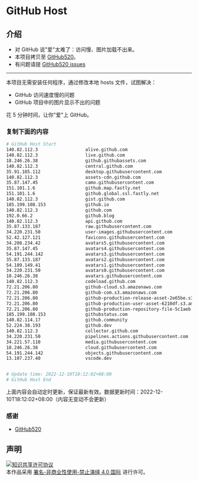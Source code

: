 # GitHub Host
## 介绍
- 对 GitHub 说"爱"太难了：访问慢、图片加载不出来。
- 本项目拷贝至 [GitHub520](https://github.com/521xueweihan/GitHub520)。
- 有问题请提 [GitHub520 issues](https://github.com/521xueweihan/GitHub520/issues/new)

---

本项目无需安装任何程序，通过修改本地 hosts 文件，试图解决：
- GitHub 访问速度慢的问题
- GitHub 项目中的图片显示不出的问题

花 5 分钟时间，让你"爱"上 GitHub。

### 复制下面的内容
```bash
# GitHub Host Start
140.82.112.3                  alive.github.com
140.82.112.3                  live.github.com
18.246.26.38                  github.githubassets.com
140.82.112.3                  central.github.com
35.91.185.112                 desktop.githubusercontent.com
140.82.112.3                  assets-cdn.github.com
35.87.147.45                  camo.githubusercontent.com
151.101.1.6                   github.map.fastly.net
151.101.1.6                   github.global.ssl.fastly.net
140.82.112.3                  gist.github.com
185.199.108.153               github.io
140.82.112.3                  github.com
192.0.66.2                    github.blog
140.82.112.3                  api.github.com
35.87.133.187                 raw.githubusercontent.com
34.220.231.50                 user-images.githubusercontent.com
52.42.127.121                 favicons.githubusercontent.com
34.208.234.42                 avatars5.githubusercontent.com
35.87.147.45                  avatars4.githubusercontent.com
54.191.244.142                avatars3.githubusercontent.com
35.87.133.187                 avatars2.githubusercontent.com
54.189.149.41                 avatars1.githubusercontent.com
34.220.231.50                 avatars0.githubusercontent.com
18.246.26.38                  avatars.githubusercontent.com
140.82.112.3                  codeload.github.com
72.21.206.80                  github-cloud.s3.amazonaws.com
72.21.206.80                  github-com.s3.amazonaws.com
72.21.206.80                  github-production-release-asset-2e65be.s3.amazonaws.com
72.21.206.80                  github-production-user-asset-6210df.s3.amazonaws.com
72.21.206.80                  github-production-repository-file-5c1aeb.s3.amazonaws.com
185.199.108.153               githubstatus.com
140.82.114.17                 github.community
52.224.38.193                 github.dev
140.82.112.3                  collector.github.com
34.220.231.50                 pipelines.actions.githubusercontent.com
34.221.57.110                 media.githubusercontent.com
18.246.26.38                  cloud.githubusercontent.com
54.191.244.142                objects.githubusercontent.com
13.107.237.40                 vscode.dev


# Update time: 2022-12-10T18:12:02+08:00
# GitHub Host End

```
上面内容会自动定时更新，保证最新有效。数据更新时间：2022-12-10T18:12:02+08:00（内容无变动不会更新）

### 感谢

- [GitHub520](https://github.com/521xueweihan/GitHub520)

## 声明
<a rel="license" href="https://creativecommons.org/licenses/by-nc-nd/4.0/deed.zh"><img alt="知识共享许可协议" style="border-width: 0" src="https://licensebuttons.net/l/by-nc-nd/4.0/88x31.png"></a><br>本作品采用 <a rel="license" href="https://creativecommons.org/licenses/by-nc-nd/4.0/deed.zh">署名-非商业性使用-禁止演绎 4.0 国际</a> 进行许可。